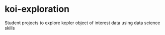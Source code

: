 # koi-exploration
Student projects to explore kepler object of interest data using data science skills
